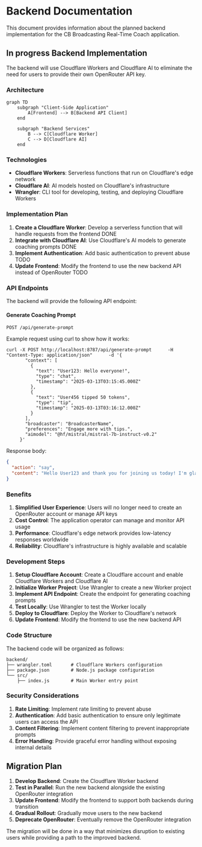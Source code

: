 # Backend Documentation

This document provides information about the planned backend implementation for the CB Broadcasting Real-Time Coach application.

## In progress Backend Implementation

The  backend will use Cloudflare Workers and Cloudflare AI to eliminate the need for users to provide their own OpenRouter API key.

### Architecture

```mermaid
graph TD
    subgraph "Client-Side Application"
        A[Frontend] --> B[Backend API Client]
    end
    
    subgraph "Backend Services"
        B --> C[Cloudflare Worker]
        C --> D[Cloudflare AI]
    end
```

### Technologies

- **Cloudflare Workers**: Serverless functions that run on Cloudflare's edge network
- **Cloudflare AI**: AI models hosted on Cloudflare's infrastructure
- **Wrangler**: CLI tool for developing, testing, and deploying Cloudflare Workers

### Implementation Plan

1. **Create a Cloudflare Worker**: Develop a serverless function that will handle requests from the frontend   DONE
2. **Integrate with Cloudflare AI**: Use Cloudflare's AI models to generate coaching prompts  DONE
3. **Implement Authentication**: Add basic authentication to prevent abuse  TODO
4. **Update Frontend**: Modify the frontend to use the new backend API instead of OpenRouter  TODO

### API Endpoints

The backend will provide the following API endpoint:

#### Generate Coaching Prompt

```
POST /api/generate-prompt
```

Example request using curl to show how it works:
```curl
curl -X POST http://localhost:8787/api/generate-prompt      -H "Content-Type: application/json"      -d '{
       "context": [
         {
           "text": "User123: Hello everyone!",
           "type": "chat",
           "timestamp": "2025-03-13T03:15:45.000Z"
         },
         {
           "text": "User456 tipped 50 tokens",
           "type": "tip",
           "timestamp": "2025-03-13T03:16:12.000Z"
         }
       ],
       "broadcaster": "BroadcasterName",
       "preferences": "Engage more with tips.",
       "aimodel": "@hf/mistral/mistral-7b-instruct-v0.2"
     }'
```

Response body:
```json
{
  "action": "say",
  "content": "Hello User123 and thank you for joining us today! I'm glad to see User456 has shown their appreciation for the stream with a tip of 50 tokens. It's wonderful to have such a supportive community here. Let's continue the stream with some engaging and interactive content!"
}
```

### Benefits

1. **Simplified User Experience**: Users will no longer need to create an OpenRouter account or manage API keys
2. **Cost Control**: The application operator can manage and monitor API usage
3. **Performance**: Cloudflare's edge network provides low-latency responses worldwide
4. **Reliability**: Cloudflare's infrastructure is highly available and scalable

### Development Steps

1. **Setup Cloudflare Account**: Create a Cloudflare account and enable Cloudflare Workers and Cloudflare AI
2. **Initialize Worker Project**: Use Wrangler to create a new Worker project
3. **Implement API Endpoint**: Create the endpoint for generating coaching prompts
4. **Test Locally**: Use Wrangler to test the Worker locally
5. **Deploy to Cloudflare**: Deploy the Worker to Cloudflare's network
6. **Update Frontend**: Modify the frontend to use the new backend API

### Code Structure

The backend code will be organized as follows:

```
backend/
├── wrangler.toml       # Cloudflare Workers configuration
├── package.json        # Node.js package configuration
└── src/
    ├── index.js        # Main Worker entry point

```

### Security Considerations

1. **Rate Limiting**: Implement rate limiting to prevent abuse
2. **Authentication**: Add basic authentication to ensure only legitimate users can access the API
3. **Content Filtering**: Implement content filtering to prevent inappropriate prompts
4. **Error Handling**: Provide graceful error handling without exposing internal details

## Migration Plan

1. **Develop Backend**: Create the Cloudflare Worker backend
2. **Test in Parallel**: Run the new backend alongside the existing OpenRouter integration
3. **Update Frontend**: Modify the frontend to support both backends during transition
4. **Gradual Rollout**: Gradually move users to the new backend
5. **Deprecate OpenRouter**: Eventually remove the OpenRouter integration

The migration will be done in a way that minimizes disruption to existing users while providing a path to the improved backend.
